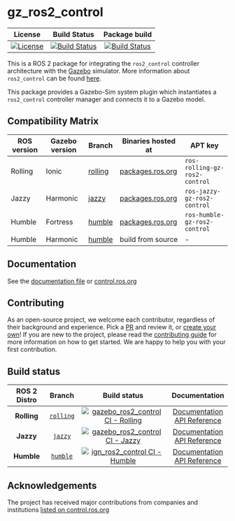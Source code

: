 # gz_ros2_control

License | Build Status | Package build
:---------: | :----: | :----------:
[![License](https://img.shields.io/badge/License-Apache%202.0-blue.svg)](https://opensource.org/licenses/Apache-2.0) |  [![Build Status](https://build.ros2.org/buildStatus/icon?job=Rdev__gz_ros2_control__ubuntu_noble_amd64)](https://build.ros2.org/job/Rdev__gz_ros2_control__ubuntu_noble_amd64/) |  [![Build Status](https://build.ros2.org/buildStatus/icon?job=Rbin_uN64__gz_ros2_control__ubuntu_noble_amd64__binary)](https://build.ros2.org/job/Rbin_uN64__gz_ros2_control__ubuntu_noble_amd64__binary/)

This is a ROS 2 package for integrating the `ros2_control` controller architecture with the [Gazebo](http://gazebosim.org/) simulator.
More information about `ros2_control` can be found [here](https://control.ros.org/).

This package provides a Gazebo-Sim system plugin which instantiates a `ros2_control` controller manager and connects it to a Gazebo model.

## Compatibility Matrix

ROS version | Gazebo version | Branch | Binaries hosted at | APT key
-- | -- | -- | -- | --
Rolling | Ionic | [rolling](https://github.com/ros-controls/gz_ros2_control/tree/rolling) | [packages.ros.org](https://packages.ros.org) | `ros-rolling-gz-ros2-control`
Jazzy | Harmonic | [jazzy](https://github.com/ros-controls/gz_ros2_control/tree/jazzy) | [packages.ros.org](https://packages.ros.org) | `ros-jazzy-gz-ros2-control`
Humble | Fortress | [humble](https://github.com/ros-controls/gz_ros2_control/tree/humble) | [packages.ros.org](https://packages.ros.org) | `ros-humble-gz-ros2-control`
Humble | Harmonic | [humble](https://github.com/ros-controls/gz_ros2_control/tree/humble) | build from source | -

## Documentation

See the [documentation file](doc/index.rst) or [control.ros.org](https://control.ros.org/rolling/doc/gz_ros2_control/doc/index.html)

## Contributing

As an open-source project, we welcome each contributor, regardless of their background and experience. Pick a [PR](https://github.com/ros-controls/gz_ros2_control/pulls) and review it, or [create your own](https://github.com/ros-controls/gz_ros2_control/contribute)!
If you are new to the project, please read the [contributing guide](https://control.ros.org/rolling/doc/contributing/contributing.html) for more information on how to get started. We are happy to help you with your first contribution.

## Build status

ROS 2 Distro | Branch | Build status | Documentation
:----------: | :----: | :----------: | :-----------:
**Rolling** | [`rolling`](https://github.com/ros-controls/gz_ros2_control/tree/rolling) | [![gazebo_ros2_control CI - Rolling](https://github.com/ros-controls/gz_ros2_control/actions/workflows/ci-rolling.yaml/badge.svg?branch=rolling)](https://github.com/ros-controls/gz_ros2_control/actions/workflows/ci-rolling.yaml) | [Documentation](https://control.ros.org/rolling/index.html) <br> [API Reference](https://control.ros.org/rolling/doc/api/index.html)
**Jazzy** | [`jazzy`](https://github.com/ros-controls/gz_ros2_control/tree/jazzy) | [![gazebo_ros2_control CI - Jazzy](https://github.com/ros-controls/gz_ros2_control/actions/workflows/ci-jazzy.yaml/badge.svg?branch=rolling)](https://github.com/ros-controls/gz_ros2_control/actions/workflows/ci-jazzy.yaml) | [Documentation](https://control.ros.org/jazzy/index.html) <br> [API Reference](https://control.ros.org/jazzy/doc/api/index.html)
**Humble** | [`humble`](https://github.com/ros-controls/gz_ros2_control/tree/humble) | [![ign_ros2_control CI - Humble](https://github.com/ros-controls/gz_ros2_control/actions/workflows/ci-humble.yaml/badge.svg?branch=humble)](https://github.com/ros-controls/gz_ros2_control/actions/workflows/ci-humble.yaml) | [Documentation](https://control.ros.org/humble/index.html) <br> [API Reference](https://control.ros.org/humble/doc/api/index.html)

## Acknowledgements

The project has received major contributions from companies and institutions [listed on control.ros.org](https://control.ros.org/rolling/doc/acknowledgements/acknowledgements.html)
